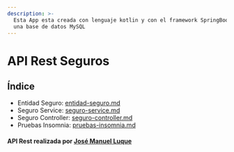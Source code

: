 ```yaml
---
description: >-
  Esta App esta creada con lenguaje kotlin y con el framework SpringBoot usando
  una base de datos MySQL
---
```


# API Rest Seguros

## Índice

* Entidad Seguro: [entidad-seguro.md](entidad-seguro.md "mention")
* Seguro Service: [seguro-service.md](seguro-service.md "mention")
* Seguro Controller: [seguro-controller.md](seguro-controller.md "mention")
* Pruebas Insomnia: [pruebas-insomnia.md](pruebas-insomnia.md "mention")

#### API Rest realizada por [José Manuel Luque](https://app.gitbook.com/u/WqQGzFzoSHZyEYZ8CEQfeJbBRf73 "mention")






